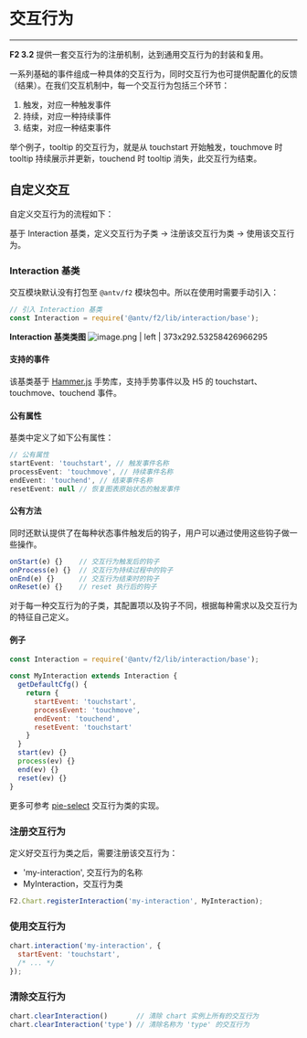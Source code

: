 <!--
index: 19
title: 自定义 Interaction
resource:
  jsFiles:
    - ${url.f2}
-->

# 交互行为

---

**F2 3.2** 提供一套交互行为的注册机制，达到通用交互行为的封装和复用。

一系列基础的事件组成一种具体的交互行为，同时交互行为也可提供配置化的反馈（结果）。在我们交互机制中，每一个交互行为包括三个环节：

1. 触发，对应一种触发事件
2. 持续，对应一种持续事件
3. 结束，对应一种结束事件

举个例子，tooltip 的交互行为，就是从 touchstart 开始触发，touchmove 时 tooltip 持续展示并更新，touchend 时 tooltip 消失，此交互行为结束。


## 自定义交互
自定义交互行为的流程如下：

基于 Interaction 基类，定义交互行为子类 -> 注册该交互行为类 -> 使用该交互行为。

### Interaction 基类

交互模块默认没有打包至 `@antv/f2` 模块包中。所以在使用时需要手动引入：

```js
// 引入 Interaction 基类
const Interaction = require('@antv/f2/lib/interaction/base');
```

**Interaction 基类类图**
![image.png | left | 373x292.53258426966295](https://gw.alipayobjects.com/zos/rmsportal/xNcQrbxFUhrrtNbnDams.png "")


#### 支持的事件

该基类基于 [Hammer.js](http://hammerjs.github.io/) 手势库，支持手势事件以及 H5 的 touchstart、touchmove、touchend 事件。

#### 公有属性

基类中定义了如下公有属性：

```js
// 公有属性
startEvent: 'touchstart', // 触发事件名称
processEvent: 'touchmove', // 持续事件名称
endEvent: 'touchend', // 结束事件名称
resetEvent: null // 恢复图表原始状态的触发事件
```

#### 公有方法
<!--
以下公有方法需要在各个交互子类中实现：

```js
start(e) {}    // 事件触发时的处理函数，对应 startEvent
process(e) {}  // 事件持续过程中的处理函数，对应 processEvent
end(e) {}      // 事件结束时的处理函数，对应 endEvent
reset(e) {}    // reset 事件的处理函数，对应 resetEvent
```
-->

同时还默认提供了在每种状态事件触发后的钩子，用户可以通过使用这些钩子做一些操作。

```js
onStart(e) {}    // 交互行为触发后的钩子
onProcess(e) {}  // 交互行为持续过程中的钩子
onEnd(e) {}      // 交互行为结束时的钩子
onReset(e) {}    // reset 执行后的钩子
```

对于每一种交互行为的子类，其配置项以及钩子不同，根据每种需求以及交互行为的特征自己定义。

#### 例子

```js
const Interaction = require('@antv/f2/lib/interaction/base');

const MyInteraction extends Interaction {
  getDefaultCfg() {
    return {
      startEvent: 'touchstart',
      processEvent: 'touchmove',
      endEvent: 'touchend',
      resetEvent: 'touchstart'
    }
  }
  start(ev) {}
  process(ev) {}
  end(ev) {}
  reset(ev) {}
}
```

更多可参考 [pie-select](https://github.com/antvis/f2/blob/develop/src/interaction/pie-select.js) 交互行为类的实现。


### 注册交互行为

定义好交互行为类之后，需要注册该交互行为：

* 'my-interaction', 交互行为的名称
* MyInteraction，交互行为类

```js
F2.Chart.registerInteraction('my-interaction', MyInteraction);
```

### 使用交互行为

```js
chart.interaction('my-interaction', {
  startEvent: 'touchstart',
  /* ... */
});
```

### 清除交互行为

```js
chart.clearInteraction()       // 清除 chart 实例上所有的交互行为
chart.clearInteraction('type') // 清除名称为 'type' 的交互行为
```

